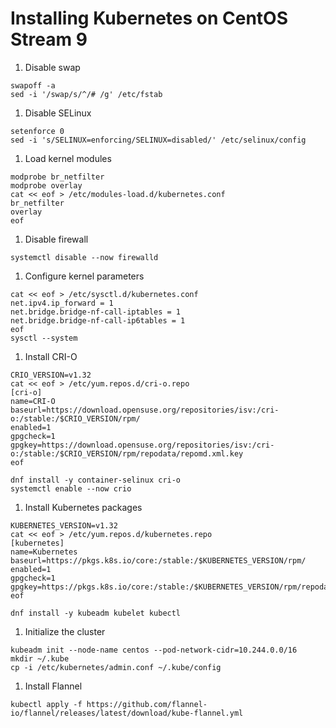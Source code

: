 # Installing Kubernetes on CentOS Stream 9

1. Disable swap
```
swapoff -a
sed -i '/swap/s/^/# /g' /etc/fstab
```

1. Disable SELinux
```
setenforce 0
sed -i 's/SELINUX=enforcing/SELINUX=disabled/' /etc/selinux/config
```

1. Load kernel modules
```
modprobe br_netfilter
modprobe overlay
cat << eof > /etc/modules-load.d/kubernetes.conf
br_netfilter
overlay
eof
```

1. Disable firewall
```
systemctl disable --now firewalld
```

1. Configure kernel parameters
```
cat << eof > /etc/sysctl.d/kubernetes.conf
net.ipv4.ip_forward = 1
net.bridge.bridge-nf-call-iptables = 1
net.bridge.bridge-nf-call-ip6tables = 1
eof
sysctl --system
```

1. Install CRI-O
```
CRIO_VERSION=v1.32
cat << eof > /etc/yum.repos.d/cri-o.repo
[cri-o]
name=CRI-O
baseurl=https://download.opensuse.org/repositories/isv:/cri-o:/stable:/$CRIO_VERSION/rpm/
enabled=1
gpgcheck=1
gpgkey=https://download.opensuse.org/repositories/isv:/cri-o:/stable:/$CRIO_VERSION/rpm/repodata/repomd.xml.key
eof
```
```
dnf install -y container-selinux cri-o
systemctl enable --now crio
```

1. Install Kubernetes packages
```
KUBERNETES_VERSION=v1.32
cat << eof > /etc/yum.repos.d/kubernetes.repo
[kubernetes]
name=Kubernetes
baseurl=https://pkgs.k8s.io/core:/stable:/$KUBERNETES_VERSION/rpm/
enabled=1
gpgcheck=1
gpgkey=https://pkgs.k8s.io/core:/stable:/$KUBERNETES_VERSION/rpm/repodata/repomd.xml.key
eof
```
```
dnf install -y kubeadm kubelet kubectl
```

1. Initialize the cluster
```
kubeadm init --node-name centos --pod-network-cidr=10.244.0.0/16
mkdir ~/.kube
cp -i /etc/kubernetes/admin.conf ~/.kube/config
```

1. Install Flannel
```
kubectl apply -f https://github.com/flannel-io/flannel/releases/latest/download/kube-flannel.yml
```
